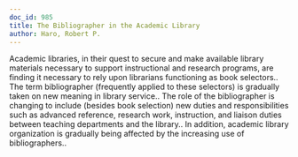 ```yaml
---
doc_id: 985
title: The Bibliographer in the Academic Library
author: Haro, Robert P.
---
```


Academic libraries, in their quest to secure and make available library
materials necessary to support instructional and research programs, are finding
it necessary to rely upon librarians functioning as book selectors.. The term
bibliographer (frequently applied to these selectors) is gradually taken on
new meaning in library service.. The role of the bibliographer is changing to
include (besides book selection) new duties and responsibilities such as
advanced reference, research work, instruction, and liaison duties between 
teaching departments and the library.. In addition, academic library 
organization is gradually being affected by the increasing use of 
bibliographers..